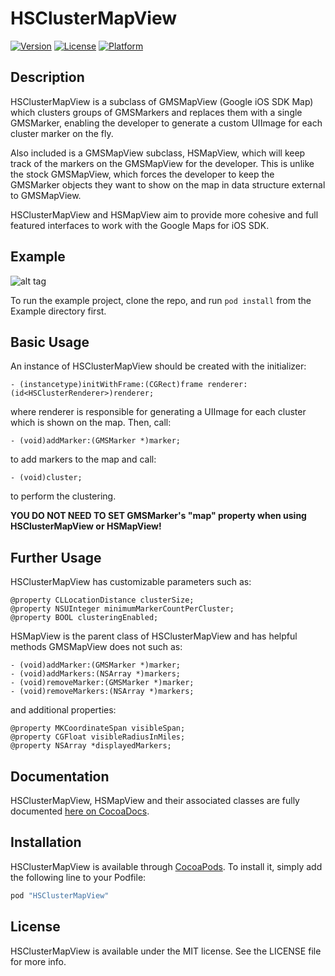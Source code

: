 # HSClusterMapView
[![Version](https://img.shields.io/cocoapods/v/HSClusterMapView.svg?style=flat)](http://cocoadocs.org/docsets/HSClusterMapView)
[![License](https://img.shields.io/cocoapods/l/HSClusterMapView.svg?style=flat)](http://cocoadocs.org/docsets/HSClusterMapView)
[![Platform](https://img.shields.io/cocoapods/p/HSClusterMapView.svg?style=flat)](http://cocoadocs.org/docsets/HSClusterMapView)

## Description
HSClusterMapView is a subclass of GMSMapView (Google iOS SDK Map) which clusters groups of GMSMarkers and replaces them with a single GMSMarker, enabling the developer to generate a custom UIImage for each cluster marker on the fly. 

Also included is a GMSMapView subclass, HSMapView, which will keep track of the markers on the GMSMapView for the developer. This is unlike the stock GMSMapView, which forces the developer to keep the GMSMarker objects they want to show on the map in data structure external to GMSMapView.

HSClusterMapView and HSMapView aim to provide more cohesive and full featured interfaces to work with the Google Maps for iOS SDK.

## Example
![alt tag](https://www.github.com/hotschedules/HSClusterMapView/raw/master/example.gif)  

To run the example project, clone the repo, and run `pod install` from the Example directory first.

## Basic Usage
An instance of HSClusterMapView should be created with the initializer:
```obj-c
- (instancetype)initWithFrame:(CGRect)frame renderer:(id<HSClusterRenderer>)renderer;
```
where renderer is responsible for generating a UIImage for each cluster which is shown on the map. Then, call:
```obj-c
- (void)addMarker:(GMSMarker *)marker;
```
to add markers to the map and call:
```obj-c
- (void)cluster;
```
to perform the clustering.
    
**YOU DO NOT NEED TO SET GMSMarker's "map" property when using HSClusterMapView or HSMapView!**


## Further Usage
HSClusterMapView has customizable parameters such as:
```obj-c
@property CLLocationDistance clusterSize;
@property NSUInteger minimumMarkerCountPerCluster;
@property BOOL clusteringEnabled;
```


HSMapView is the parent class of HSClusterMapView and has helpful methods GMSMapView does not such as:
```obj-c
- (void)addMarker:(GMSMarker *)marker;
- (void)addMarkers:(NSArray *)markers;
- (void)removeMarker:(GMSMarker *)marker;
- (void)removeMarkers:(NSArray *)markers;
```
and additional properties:
```obj-c
@property MKCoordinateSpan visibleSpan;
@property CGFloat visibleRadiusInMiles;
@property NSArray *displayedMarkers;
```

## Documentation
HSClusterMapView, HSMapView and their associated classes are fully documented [here on CocoaDocs](http://cocoadocs.org/docsets/HSClusterMapView).

## Installation
HSClusterMapView is available through [CocoaPods](http://cocoapods.org). To install
it, simply add the following line to your Podfile:

```ruby
pod "HSClusterMapView"
```

## License
HSClusterMapView is available under the MIT license. See the LICENSE file for more info.
